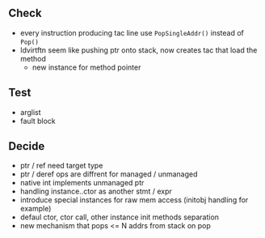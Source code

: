 ## Check

- every instruction producing tac line use `PopSingleAddr()` instead of `Pop()`
- ldvirtftn seem like pushing ptr onto stack, now creates tac that load the method
    + new instance for method pointer 

## Test

- arglist
- fault block

## Decide

- ptr / ref need target type
- ptr / deref ops are diffrent for managed / unmanaged
- native int implements unmanaged ptr
- handling instance..ctor as another stmt / expr
- introduce special instances for raw mem access (initobj handling for example)
- defaul ctor, ctor call, other instance init methods separation
- new mechanism that pops <= N addrs from stack on pop
